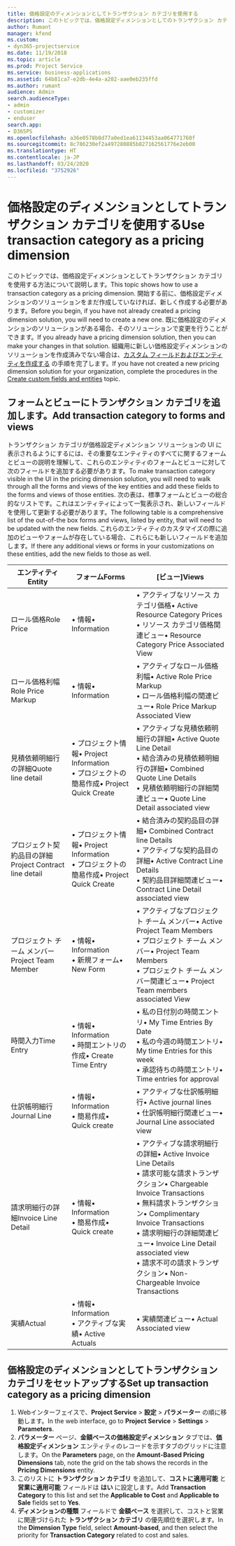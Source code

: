 ```yaml
---
title: 価格設定のディメンションとしてトランザクション カテゴリを使用する
description: このトピックでは、価格設定ディメンションとしてのトランザクション カテゴリの使用方法について説明します。
author: Rumant
manager: kfend
ms.custom:
- dyn365-projectservice
ms.date: 11/19/2018
ms.topic: article
ms.prod: Project Service
ms.service: business-applications
ms.assetid: 64b81ca7-e2db-4e4a-a202-aae0eb235ffd
ms.author: rumant
audience: Admin
search.audienceType:
- admin
- customizer
- enduser
search.app:
- D365PS
ms.openlocfilehash: a36e0578b8d77a0ed1ea61134453aa064771760f
ms.sourcegitcommit: 8c786230ef2a497280885b827162561776e2eb00
ms.translationtype: HT
ms.contentlocale: ja-JP
ms.lasthandoff: 03/24/2020
ms.locfileid: "3752926"
---
```

# <a name="use-transaction-category-as-a-pricing-dimension"></a><span data-ttu-id="1566e-103">価格設定のディメンションとしてトランザクション カテゴリを使用する</span><span class="sxs-lookup"><span data-stu-id="1566e-103">Use transaction category as a pricing dimension</span></span>
<span data-ttu-id="1566e-104">このトピックでは、価格設定ディメンションとしてトランザクション カテゴリを使用する方法について説明します。</span><span class="sxs-lookup"><span data-stu-id="1566e-104">This topic shows how to use a transaction category as a pricing dimension.</span></span> <span data-ttu-id="1566e-105">開始する前に、価格設定ディメンションのソリューションをまだ作成していなければ、新しく作成する必要があります。</span><span class="sxs-lookup"><span data-stu-id="1566e-105">Before you begin, if you have not already created a pricing dimension solution, you will need to create a new one.</span></span> <span data-ttu-id="1566e-106">既に価格設定のディメンションのソリューションがある場合、そのソリューションで変更を行うことができます。</span><span class="sxs-lookup"><span data-stu-id="1566e-106">If you already have a pricing dimension solution, then you can make your changes in that solution.</span></span> <span data-ttu-id="1566e-107">組織用に新しい価格設定ディメンションのソリューションを作成済みでない場合は、[カスタム フィールドおよびエンティティを作成する](create-custom-fields-entities.md) の手順を完了します。</span><span class="sxs-lookup"><span data-stu-id="1566e-107">If you have not created a new pricing dimension solution for your organization, complete the procedures in the [Create custom fields and entities](create-custom-fields-entities.md) topic.</span></span>

## <a name="add-transaction-category-to-forms-and-views"></a><span data-ttu-id="1566e-108">フォームとビューにトランザクション カテゴリを追加します。</span><span class="sxs-lookup"><span data-stu-id="1566e-108">Add transaction category to forms and views</span></span>
<span data-ttu-id="1566e-109">トランザクション カテゴリが価格設定ディメンション ソリューションの UI に表示されるようにするには、その重要なエンティティのすべてに関するフォームとビューの説明を理解して、これらのエンティティのフォームとビューに対して次のフィールドを追加する必要があります。</span><span class="sxs-lookup"><span data-stu-id="1566e-109">To make transaction category visible in the UI in the pricing dimension solution, you will need to walk through all the forms and views of the key entities and add these fields to the forms and views of those entities.</span></span>
<span data-ttu-id="1566e-110">次の表は、標準フォームとビューの総合的なリストです。これはエンティティによって一覧表示され、新しいフィールドを使用して更新する必要があります。</span><span class="sxs-lookup"><span data-stu-id="1566e-110">The following table is a comprehensive list of the out-of-the box forms and views, listed by entity, that will need to be updated with the new fields.</span></span> <span data-ttu-id="1566e-111">これらのエンティティのカスタマイズの際に追加のビューやフォームが存在している場合、これらにも新しいフィールドを追加します。</span><span class="sxs-lookup"><span data-stu-id="1566e-111">If there any additional views or forms in your customizations on these entities, add the new fields to those as well.</span></span>

|  <span data-ttu-id="1566e-112">エンティティ</span><span class="sxs-lookup"><span data-stu-id="1566e-112">Entity</span></span>        | <span data-ttu-id="1566e-113">フォーム</span><span class="sxs-lookup"><span data-stu-id="1566e-113">Forms</span></span>     |<span data-ttu-id="1566e-114">[ビュー]</span><span class="sxs-lookup"><span data-stu-id="1566e-114">Views</span></span>        |
| ------------------------------|---------------------------------|----------------------------------|
|  <span data-ttu-id="1566e-115">ロール価格</span><span class="sxs-lookup"><span data-stu-id="1566e-115">Role Price</span></span>|<span data-ttu-id="1566e-116">• 情報</span><span class="sxs-lookup"><span data-stu-id="1566e-116">• Information</span></span> |<span data-ttu-id="1566e-117">• アクティブなリソース カテゴリ価格</span><span class="sxs-lookup"><span data-stu-id="1566e-117">• Active Resource Category Prices</span></span><br> <span data-ttu-id="1566e-118">• リソース カテゴリ価格関連ビュー</span><span class="sxs-lookup"><span data-stu-id="1566e-118">• Resource Category Price Associated View</span></span>|
|  <span data-ttu-id="1566e-119">ロール価格利幅</span><span class="sxs-lookup"><span data-stu-id="1566e-119">Role Price Markup</span></span>|<span data-ttu-id="1566e-120">• 情報</span><span class="sxs-lookup"><span data-stu-id="1566e-120">• Information</span></span>|<span data-ttu-id="1566e-121">• アクティブなロール価格利幅</span><span class="sxs-lookup"><span data-stu-id="1566e-121">• Active Role Price Markup</span></span><br><span data-ttu-id="1566e-122">• ロール価格利幅の関連ビュー</span><span class="sxs-lookup"><span data-stu-id="1566e-122">• Role Price Markup Associated View</span></span>|
|  <span data-ttu-id="1566e-123">見積依頼明細行の詳細</span><span class="sxs-lookup"><span data-stu-id="1566e-123">Quote line detail</span></span>|<span data-ttu-id="1566e-124">• プロジェクト情報</span><span class="sxs-lookup"><span data-stu-id="1566e-124">• Project Information</span></span><br><span data-ttu-id="1566e-125">• プロジェクトの簡易作成</span><span class="sxs-lookup"><span data-stu-id="1566e-125">• Project Quick Create</span></span>|<span data-ttu-id="1566e-126">• アクティブな見積依頼明細行の詳細</span><span class="sxs-lookup"><span data-stu-id="1566e-126">• Active Quote Line Detail</span></span><br><span data-ttu-id="1566e-127">• 結合済みの見積依頼明細行の詳細</span><span class="sxs-lookup"><span data-stu-id="1566e-127">• Combined Quote Line Details</span></span><br><span data-ttu-id="1566e-128">• 見積依頼明細行の詳細関連ビュー</span><span class="sxs-lookup"><span data-stu-id="1566e-128">• Quote Line Detail associated view</span></span>|
|  <span data-ttu-id="1566e-129">プロジェクト契約品目の詳細</span><span class="sxs-lookup"><span data-stu-id="1566e-129">Project Contract line detail</span></span>|<span data-ttu-id="1566e-130">• プロジェクト情報</span><span class="sxs-lookup"><span data-stu-id="1566e-130">• Project Information</span></span><br><span data-ttu-id="1566e-131">• プロジェクトの簡易作成</span><span class="sxs-lookup"><span data-stu-id="1566e-131">• Project Quick Create</span></span>|<span data-ttu-id="1566e-132">• 結合済みの契約品目の詳細</span><span class="sxs-lookup"><span data-stu-id="1566e-132">• Combined Contract line Details</span></span><br><span data-ttu-id="1566e-133">• アクティブな契約品目の詳細</span><span class="sxs-lookup"><span data-stu-id="1566e-133">• Active Contract Line Details</span></span><br><span data-ttu-id="1566e-134">• 契約品目詳細関連ビュー</span><span class="sxs-lookup"><span data-stu-id="1566e-134">• Contract Line Detail associated view</span></span>|
|  <span data-ttu-id="1566e-135">プロジェクト チーム メンバー</span><span class="sxs-lookup"><span data-stu-id="1566e-135">Project Team Member</span></span>|<span data-ttu-id="1566e-136">• 情報</span><span class="sxs-lookup"><span data-stu-id="1566e-136">• Information</span></span><br><span data-ttu-id="1566e-137">• 新規フォーム</span><span class="sxs-lookup"><span data-stu-id="1566e-137">• New Form</span></span>|<span data-ttu-id="1566e-138">• アクティブなプロジェクト チーム メンバー</span><span class="sxs-lookup"><span data-stu-id="1566e-138">• Active Project Team Members</span></span><br><span data-ttu-id="1566e-139">• プロジェクト チーム メンバー</span><span class="sxs-lookup"><span data-stu-id="1566e-139">• Project Team Members</span></span><br><span data-ttu-id="1566e-140">• プロジェクト チーム メンバー関連ビュー</span><span class="sxs-lookup"><span data-stu-id="1566e-140">• Project Team members associated View</span></span>|
|  <span data-ttu-id="1566e-141">時間入力</span><span class="sxs-lookup"><span data-stu-id="1566e-141">Time Entry</span></span>|<span data-ttu-id="1566e-142">• 情報</span><span class="sxs-lookup"><span data-stu-id="1566e-142">• Information</span></span><br><span data-ttu-id="1566e-143">• 時間エントリの作成</span><span class="sxs-lookup"><span data-stu-id="1566e-143">• Create Time Entry</span></span>|<span data-ttu-id="1566e-144">• 私の日付別の時間エントリ</span><span class="sxs-lookup"><span data-stu-id="1566e-144">• My Time Entries By Date</span></span><br><span data-ttu-id="1566e-145">• 私の今週の時間エントリ</span><span class="sxs-lookup"><span data-stu-id="1566e-145">• My time Entries for this week</span></span><br><span data-ttu-id="1566e-146">• 承認待ちの時間エントリ</span><span class="sxs-lookup"><span data-stu-id="1566e-146">• Time entries for approval</span></span>|
|  <span data-ttu-id="1566e-147">仕訳帳明細行</span><span class="sxs-lookup"><span data-stu-id="1566e-147">Journal Line</span></span>|<span data-ttu-id="1566e-148">• 情報</span><span class="sxs-lookup"><span data-stu-id="1566e-148">• Information</span></span><br><span data-ttu-id="1566e-149">• 簡易作成</span><span class="sxs-lookup"><span data-stu-id="1566e-149">• Quick create</span></span>|<span data-ttu-id="1566e-150">• アクティブな仕訳帳明細行</span><span class="sxs-lookup"><span data-stu-id="1566e-150">• Active journal lines</span></span><br><span data-ttu-id="1566e-151">• 仕訳帳明細行関連ビュー</span><span class="sxs-lookup"><span data-stu-id="1566e-151">• Journal Line associated view</span></span>|
|  <span data-ttu-id="1566e-152">請求明細行の詳細</span><span class="sxs-lookup"><span data-stu-id="1566e-152">Invoice Line Detail</span></span>|<span data-ttu-id="1566e-153">• 情報</span><span class="sxs-lookup"><span data-stu-id="1566e-153">• Information</span></span><br><span data-ttu-id="1566e-154">• 簡易作成</span><span class="sxs-lookup"><span data-stu-id="1566e-154">• Quick create</span></span>|<span data-ttu-id="1566e-155">• アクティブな請求明細行の詳細</span><span class="sxs-lookup"><span data-stu-id="1566e-155">• Active Invoice Line Details</span></span><br><span data-ttu-id="1566e-156">• 請求可能な請求トランザクション</span><span class="sxs-lookup"><span data-stu-id="1566e-156">• Chargeable Invoice Transactions</span></span><br><span data-ttu-id="1566e-157">• 無料請求トランザクション</span><span class="sxs-lookup"><span data-stu-id="1566e-157">• Complimentary Invoice Transactions</span></span><br><span data-ttu-id="1566e-158">• 請求明細行の詳細関連ビュー</span><span class="sxs-lookup"><span data-stu-id="1566e-158">• Invoice Line Detail associated view</span></span><br><span data-ttu-id="1566e-159">• 請求不可の請求トランザクション</span><span class="sxs-lookup"><span data-stu-id="1566e-159">• Non-Chargeable Invoice Transactions</span></span>|
|  <span data-ttu-id="1566e-160">実績</span><span class="sxs-lookup"><span data-stu-id="1566e-160">Actual</span></span>|<span data-ttu-id="1566e-161">• 情報</span><span class="sxs-lookup"><span data-stu-id="1566e-161">• Information</span></span><br><span data-ttu-id="1566e-162">• アクティブな実績</span><span class="sxs-lookup"><span data-stu-id="1566e-162">• Active Actuals</span></span>|<span data-ttu-id="1566e-163">• 実績関連ビュー</span><span class="sxs-lookup"><span data-stu-id="1566e-163">• Actual Associated view</span></span>|

## <a name="set-up-transaction-category-as-a-pricing-dimension"></a><span data-ttu-id="1566e-164">価格設定のディメンションとしてトランザクション カテゴリをセットアップする</span><span class="sxs-lookup"><span data-stu-id="1566e-164">Set up transaction category as a pricing dimension</span></span>

1. <span data-ttu-id="1566e-165">Webインターフェイスで、**Project Service** > **設定** > **パラメーター** の順に移動します。</span><span class="sxs-lookup"><span data-stu-id="1566e-165">In the web interface, go to **Project Service** > **Settings** > **Parameters**.</span></span> 
2. <span data-ttu-id="1566e-166">**パラメーター** ページ、**金額ベースの価格設定ディメンション** タブでは、**価格設定ディメンション** エンティティのレコードを示すタブのグリッドに注意します。</span><span class="sxs-lookup"><span data-stu-id="1566e-166">On the **Parameters** page, on the **Amount-Based Pricing Dimensions** tab, note the grid on the tab shows the records in the **Pricing Dimensions** entity.</span></span>
3. <span data-ttu-id="1566e-167">このリストに **トランザクション カテゴリ** を追加して、**コストに適用可能** と **営業に適用可能** フィールドは **はい** に設定します。</span><span class="sxs-lookup"><span data-stu-id="1566e-167">Add **Transaction Category** to this list and set the **Applicable to Cost** and **Applicable to Sale** fields set to **Yes**.</span></span>
4. <span data-ttu-id="1566e-168">**ディメンションの種類** フィールドで **金額ベース** を選択して、コストと営業に関連づけられた **トランザクション カテゴリ** の優先順位を選択します。</span><span class="sxs-lookup"><span data-stu-id="1566e-168">In the **Dimension Type** field, select **Amount-based**, and then select the priority for **Transaction Category** related to cost and sales.</span></span>
